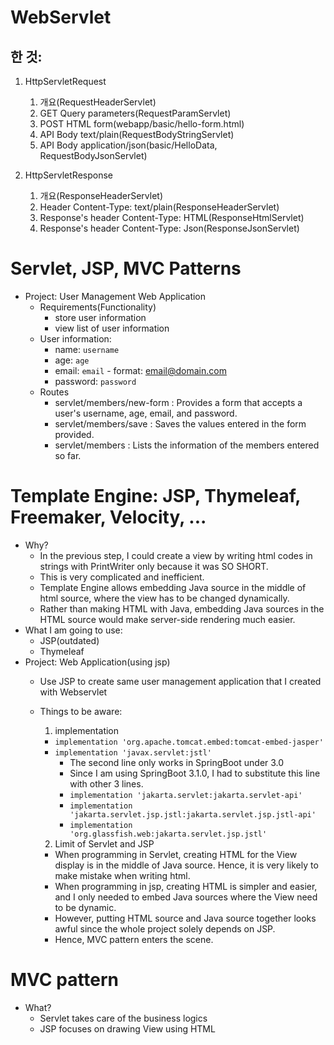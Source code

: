 # WebServlet

## 한 것:
1. HttpServletRequest
   1. 개요(RequestHeaderServlet)
   2. GET Query parameters(RequestParamServlet)
   3. POST HTML form(webapp/basic/hello-form.html)
   4. API Body text/plain(RequestBodyStringServlet)
   5. API Body application/json(basic/HelloData, RequestBodyJsonServlet)
   
2. HttpServletResponse
   1. 개요(ResponseHeaderServlet)
   2. Header Content-Type: text/plain(ResponseHeaderServlet)
   3. Response's header Content-Type: HTML(ResponseHtmlServlet)
   4. Response's header Content-Type: Json(ResponseJsonServlet)


# Servlet, JSP, MVC Patterns
- Project: User Management Web Application
  - Requirements(Functionality)
    - store user information
    - view list of user information
  - User information:
    - name: `username`
    - age: `age`
    - email: `email` - format: email@domain.com
    - password: `password`
  - Routes
    - servlet/members/new-form : Provides a form that accepts a user's username, age, email, and password.
    - servlet/members/save     : Saves the values entered in the form provided.
    - servlet/members          : Lists the information of the members entered so far.
  
# Template Engine: JSP, Thymeleaf, Freemaker, Velocity, ...
- Why?
  - In the previous step, I could create a view by writing html codes in strings with PrintWriter only because it was SO SHORT.
  - This is very complicated and inefficient.
  - Template Engine allows embedding Java source in the middle of html source, where the view has to be changed dynamically.
  - Rather than making HTML with Java, embedding Java sources in the HTML source would make server-side rendering much easier. 
- What I am going to use:
  - JSP(outdated)
  - Thymeleaf
- Project: Web Application(using jsp)
  - Use JSP to create same user management application that I created with Webservlet
  - Things to be aware:
    1. implementation
    - ```implementation 'org.apache.tomcat.embed:tomcat-embed-jasper'```
    - ```implementation 'javax.servlet:jstl'```
      - The second line only works in SpringBoot under 3.0
      - Since I am using SpringBoot 3.1.0, I had to substitute this line with other 3 lines.
      - ```implementation 'jakarta.servlet:jakarta.servlet-api'```
      - ```implementation 'jakarta.servlet.jsp.jstl:jakarta.servlet.jsp.jstl-api'```
      - ```implementation 'org.glassfish.web:jakarta.servlet.jsp.jstl'```
    
    2. Limit of Servlet and JSP
    - When programming in Servlet, creating HTML for the View display is in the middle of Java source. Hence, it is very likely to make mistake when writing html.
    - When programming in jsp, creating HTML is simpler and easier, and I only needed to embed Java sources where the View need to be dynamic.
    - However, putting HTML source and Java source together looks awful since the whole project solely depends on JSP.
    - Hence, MVC pattern enters the scene.

# MVC pattern
- What?
  - Servlet takes care of the business logics
  - JSP focuses on drawing View using HTML
